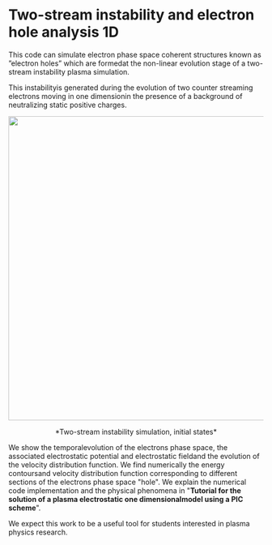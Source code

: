 # Two-stream instability and electron hole analysis 1D

This code can simulate electron phase space coherent structures known as ”electron holes” which are formedat the non-linear evolution stage of a two-stream instability plasma simulation.  

This instabilityis  generated  during  the  evolution  of  two  counter  streaming  electrons  moving  in  one  dimensionin  the  presence  of  a  background  of  neutralizing  static  positive  charges.  

<p align="center">
<img src="https://github.com/daniastor/Two-stream-instability/blob/master/Pictures/TSIEH_1.png" width="600" height="">
</p>
<p align="center">
*Two-stream instability simulation, initial states*
</p>

We  show  the  temporalevolution of the electrons phase space, the associated electrostatic potential and electrostatic fieldand the evolution of the velocity distribution function.  We find numerically the energy contoursand velocity distribution function corresponding to different sections of the electrons phase space "hole".  We explain the numerical code implementation and the physical phenomena in "**Tutorial for the solution of a plasma electrostatic one dimensionalmodel using a PIC scheme**".

We expect this work to be a useful tool for students interested in plasma physics research.
